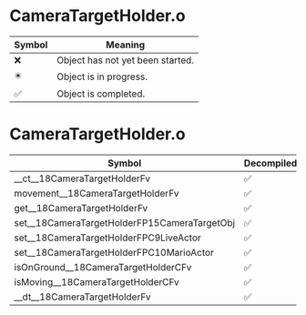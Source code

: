 # CameraTargetHolder.o
| Symbol | Meaning 
| ------------- | ------------- 
| :x: | Object has not yet been started. 
| :eight_pointed_black_star: | Object is in progress. 
| :white_check_mark: | Object is completed. 


# CameraTargetHolder.o
| Symbol | Decompiled? |
| ------------- | ------------- |
| __ct__18CameraTargetHolderFv | :white_check_mark: |
| movement__18CameraTargetHolderFv | :white_check_mark: |
| get__18CameraTargetHolderFv | :white_check_mark: |
| set__18CameraTargetHolderFP15CameraTargetObj | :white_check_mark: |
| set__18CameraTargetHolderFPC9LiveActor | :white_check_mark: |
| set__18CameraTargetHolderFPC10MarioActor | :white_check_mark: |
| isOnGround__18CameraTargetHolderCFv | :white_check_mark: |
| isMoving__18CameraTargetHolderCFv | :white_check_mark: |
| __dt__18CameraTargetHolderFv | :white_check_mark: |
